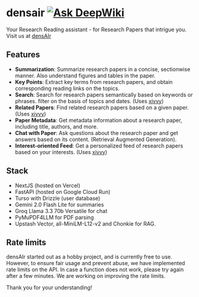 # densair [![Ask DeepWiki](https://deepwiki.com/badge.svg)](https://deepwiki.com/themohitnair/densair)

Your Research Reading assistant - for Research Papers that intrigue you.
Visit us at [densAIr](https://densair.vercel.app/)

## Features

- **Summarization**: Summarize research papers in a concise, sectionwise manner. Also understand figures and tables in the paper.
- **Key Points**: Extract key terms from research papers, and obtain corresponding reading links on the topics.
- **Search**: Search for research papers semantically based on keywords or phrases. filter on the basis of topics and dates. (Uses [xivvy](https://github.com/themohitnair/xivvy))
- **Related Papers**: Find related research papers based on a given paper. (Uses [xivvy](https://github.com/themohitnair/xivvy))
- **Paper Metadata**: Get metadata information about a research paper, including title, authors, and more.
- **Chat with Paper**: Ask questions about the research paper and get answers based on its content. (Retrieval Augmented Generation).
- **Interest-oriented Feed**: Get a personalized feed of research papers based on your interests. (Uses [xivvy](https://github.com/themohitnair/xivvy))

## Stack

- NextJS (hosted on Vercel)
- FastAPI (hosted on Google Cloud Run)
- Turso with Drizzle (user database)
- Gemini 2.0 Flash Lite for summaries
- Groq Llama 3.3 70b Versatile for chat
- PyMuPDF4LLM for PDF parsing
- Upstash Vector, all-MiniLM-L12-v2 and Chonkie for RAG.

## Rate limits

densAIr started out as a hobby project, and is currently free to use. However, to ensure fair usage and prevent abuse, we have implemented rate limits on the API. In case a function does not work, please try again after a few minutes. We are working on improving the rate limits.

Thank you for your understanding!
